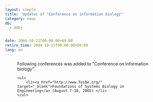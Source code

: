 ```yaml
---
layout: simple
title: 'Updates of "Conference on information biology"'
category: news
db:
  - ddbj


date: 2004-10-21T00:00:00+09:00
retire_time: 2004-10-21T00:00:00+09:00
lang: en
---
```


<dd>Following conferences was added to "Conference on information biology".

    <ul>
        <li><a href="http://www.fosbe.org/" target="_blank">Foundations of Systems Biology in Engineering</a> (August 7-10, 2005) </li>
    </ul>
</dd>
